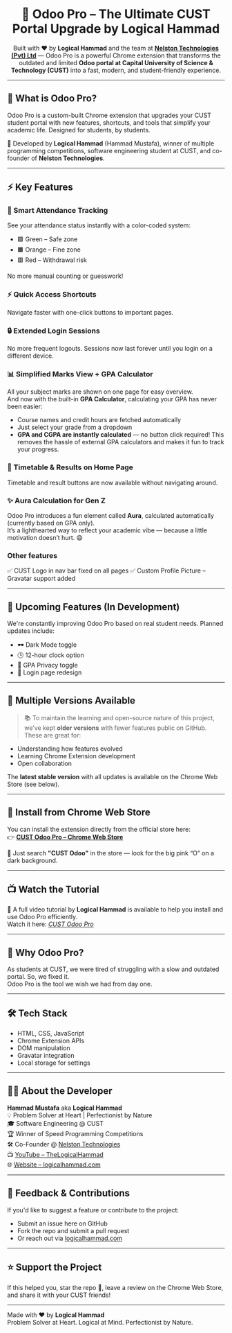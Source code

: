 <h1 align="center">🚀 Odoo Pro – The Ultimate CUST Portal Upgrade by Logical Hammad</h1>

<p align="center">
Built with ❤️ by <strong>Logical Hammad</strong> and the team at <a href="https://nelston.com" target="blank"><strong>Nelston Technologies (Pvt) Ltd</strong></a> — Odoo Pro is a powerful Chrome extension that transforms the outdated and limited <strong>Odoo portal at Capital University of Science & Technology (CUST)</strong> into a fast, modern, and student-friendly experience.
</p>

---

## 🌟 What is Odoo Pro?

Odoo Pro is a custom-built Chrome extension that upgrades your CUST student portal with new features, shortcuts, and tools that simplify your academic life. Designed for students, by students.

🧠 Developed by **Logical Hammad** (Hammad Mustafa), winner of multiple programming competitions, software engineering student at CUST, and co-founder of **Nelston Technologies**.

---

## ⚡ Key Features

### 🔢 Smart Attendance Tracking
See your attendance status instantly with a color-coded system:
- 🟩 Green – Safe zone  
- 🟧 Orange – Fine zone  
- 🟥 Red – Withdrawal risk  

No more manual counting or guesswork!

### ⚡ Quick Access Shortcuts  
Navigate faster with one-click buttons to important pages.

### 🔒 Extended Login Sessions  
No more frequent logouts. Sessions now last forever until you login on a different device. 

### 📊 Simplified Marks View + GPA Calculator  
All your subject marks are shown on one page for easy overview.  
And now with the built-in **GPA Calculator**, calculating your GPA has never been easier:
- Course names and credit hours are fetched automatically
- Just select your grade from a dropdown
- **GPA and CGPA are instantly calculated** — no button click required!
This removes the hassle of external GPA calculators and makes it fun to track your progress.

### 📅 Timetable & Results on Home Page  
Timetable and result buttons are now available without navigating around.

### ✨ Aura Calculation for Gen Z  
Odoo Pro introduces a fun element called **Aura**, calculated automatically (currently based on GPA only).  
It’s a lighthearted way to reflect your academic vibe — because a little motivation doesn’t hurt. 😄

### Other features
✅ CUST Logo in nav bar fixed on all pages
✅ Custom Profile Picture – Gravatar support added


---

## 🎨 Upcoming Features (In Development)

We're constantly improving Odoo Pro based on real student needs. Planned updates include:
- 🕶️ Dark Mode toggle
- 🕒 12-hour clock option  
- 👀 GPA Privacy toggle
- 🎨 Login page redesign

---

## 🧪 Multiple Versions Available

> 📚 To maintain the learning and open-source nature of this project, we’ve kept **older versions** with fewer features public on GitHub.  
> These are great for:
- Understanding how features evolved
- Learning Chrome Extension development
- Open collaboration

The **latest stable version** with all updates is available on the Chrome Web Store (see below).

---

## 🔗 Install from Chrome Web Store

You can install the extension directly from the official store here:  
👉 **[CUST Odoo Pro – Chrome Web Store](https://chromewebstore.google.com/detail/cust-odoo-pro/apglkhdjelfbpedhbgaednhfhiehbobk)**

📌 Just search **"CUST Odoo"** in the store — look for the big pink “O” on a dark background.

---

## 📺 Watch the Tutorial

🎥 A full video tutorial by **Logical Hammad** is available to help you install and use Odoo Pro efficiently.  
Watch it here: *[CUST Odoo Pro](https://www.youtube.com/watch?v=aIT_cMllCEM)*

---

## 🧠 Why Odoo Pro?

As students at CUST, we were tired of struggling with a slow and outdated portal. So, we fixed it.  
Odoo Pro is the tool we wish we had from day one.

---

## 🛠️ Tech Stack

- HTML, CSS, JavaScript
- Chrome Extension APIs
- DOM manipulation
- Gravatar integration
- Local storage for settings

---

## 👨‍💻 About the Developer

**Hammad Mustafa** aka **Logical Hammad**  
💡 Problem Solver at Heart | Perfectionist by Nature  
🎓 Software Engineering @ CUST  
🏆 Winner of Speed Programming Competitions  
🛠️ Co-Founder @ [Nelston Technologies](https://nelston.com)  
📺 [YouTube – TheLogicalHammad](https://youtube.com/@TheLogicalHammad)  
🌐 [Website – logicalhammad.com](https://logicalhammad.com)

---

## 🙌 Feedback & Contributions

If you'd like to suggest a feature or contribute to the project:
- Submit an issue here on GitHub
- Fork the repo and submit a pull request
- Or reach out via [logicalhammad.com](https://logicalhammad.com)

---

## ⭐ Support the Project

If this helped you, star the repo 🌟, leave a review on the Chrome Web Store, and share it with your CUST friends!

---

Made with ❤️ by **Logical Hammad**  
Problem Solver at Heart. Logical at Mind. Perfectionist by Nature.
